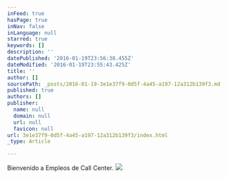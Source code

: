 ```yaml
---
inFeed: true
hasPage: true
inNav: false
inLanguage: null
starred: true
keywords: []
description: ''
datePublished: '2016-01-19T23:56:38.455Z'
dateModified: '2016-01-19T23:55:43.425Z'
title: ''
author: []
sourcePath: _posts/2016-01-19-3e1e37f9-0d5f-4a45-a197-12a312b139f3.md
published: true
authors: []
publisher:
  name: null
  domain: null
  url: null
  favicon: null
url: 3e1e37f9-0d5f-4a45-a197-12a312b139f3/index.html
_type: Article

---
```

Bienvenido a Empleos de Call Center.
![](https://the-grid-user-content.s3-us-west-2.amazonaws.com/4877637c-513b-41bc-8dfb-301dfb46641b.jpg)